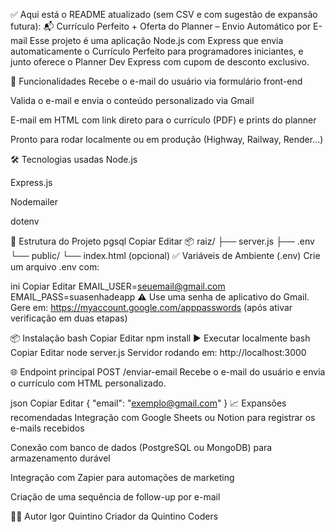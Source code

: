 ✅ Aqui está o README atualizado (sem CSV e com sugestão de expansão futura):
📬 Currículo Perfeito + Oferta do Planner – Envio Automático por E-mail
Esse projeto é uma aplicação Node.js com Express que envia automaticamente o Currículo Perfeito para programadores iniciantes, e junto oferece o Planner Dev Express com cupom de desconto exclusivo.

🚀 Funcionalidades
Recebe o e-mail do usuário via formulário front-end

Valida o e-mail e envia o conteúdo personalizado via Gmail

E-mail em HTML com link direto para o currículo (PDF) e prints do planner

Pronto para rodar localmente ou em produção (Highway, Railway, Render...)

🛠️ Tecnologias usadas
Node.js

Express.js

Nodemailer

dotenv

📁 Estrutura do Projeto
pgsql
Copiar
Editar
📦 raiz/
├── server.js
├── .env
└── public/
    └── index.html (opcional)
✅ Variáveis de Ambiente (.env)
Crie um arquivo .env com:

ini
Copiar
Editar
EMAIL_USER=seuemail@gmail.com
EMAIL_PASS=suasenhadeapp
⚠️ Use uma senha de aplicativo do Gmail.
Gere em: https://myaccount.google.com/apppasswords (após ativar verificação em duas etapas)

📦 Instalação
bash
Copiar
Editar
npm install
▶️ Executar localmente
bash
Copiar
Editar
node server.js
Servidor rodando em: http://localhost:3000

🌐 Endpoint principal
POST /enviar-email
Recebe o e-mail do usuário e envia o currículo com HTML personalizado.

json
Copiar
Editar
{
  "email": "exemplo@gmail.com"
}
📈 Expansões recomendadas
Integração com Google Sheets ou Notion para registrar os e-mails recebidos

Conexão com banco de dados (PostgreSQL ou MongoDB) para armazenamento durável

Integração com Zapier para automações de marketing

Criação de uma sequência de follow-up por e-mail

👨‍💻 Autor
Igor Quintino
Criador da Quintino Coders
